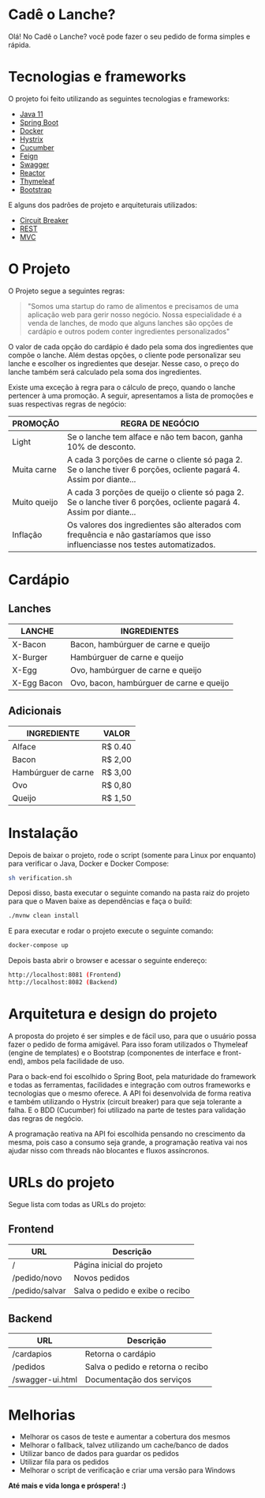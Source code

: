 # Cadê o Lanche?

Olá! No Cadê o Lanche? você pode fazer o seu pedido de forma simples e rápida. 

# Tecnologias e frameworks

O projeto foi feito utilizando as seguintes tecnologias e frameworks:

- [Java 11](http://www.java.com)
- [Spring Boot](https://spring.io/projects/spring-boot)
- [Docker](http://docker.com)
- [Hystrix](https://github.com/Netflix/Hystrix)
- [Cucumber](https://cucumber.io)
- [Feign](https://github.com/OpenFeign/feign)
- [Swagger](https://swagger.io)
- [Reactor](https://projectreactor.io)
- [Thymeleaf](https://www.thymeleaf.org)
- [Bootstrap](https://getbootstrap.com)

E alguns dos padrões de projeto e arquiteturais utilizados:

- [Circuit Breaker](https://pt.wikipedia.org/wiki/Circuit_breaker)
- [REST](https://pt.wikipedia.org/wiki/REST)
- [MVC](https://pt.wikipedia.org/wiki/MVC)

# O Projeto

O Projeto segue a seguintes regras: 

> "Somos uma startup do ramo de alimentos e precisamos de uma aplicação web para gerir nosso negócio. Nossa especialidade é a venda  de lanches, de modo que alguns lanches são opções de cardápio e outros podem conter ingredientes personalizados"

O valor de cada opção do cardápio é dado pela soma dos ingredientes que compõe o lanche. Além destas opções, o cliente pode personalizar seu lanche e escolher os ingredientes que desejar. Nesse caso, o preço do lanche também será calculado pela soma dos ingredientes.

Existe uma exceção à regra para o cálculo de preço, quando o lanche pertencer à uma promoção. A seguir, apresentamos a lista de promoções e suas respectivas regras de negócio:

| PROMOÇÃO | REGRA DE NEGÓCIO |
| -------- | ---------------- |
| Light | Se o lanche tem alface e não tem bacon, ganha 10% de desconto. |
| Muita carne | A cada 3 porções de carne o cliente só paga 2. Se o lanche tiver 6 porções, ocliente pagará 4. Assim por diante... |
| Muito queijo | A cada 3 porções de queijo o cliente só paga 2. Se o lanche tiver 6 porções, ocliente pagará 4. Assim por diante... |
| Inflação | Os valores dos ingredientes são alterados com frequência e não gastaríamos que isso influenciasse nos testes automatizados. |

# Cardápio

## Lanches

| LANCHE | INGREDIENTES |
| ------ | ------------ |
| X-Bacon | Bacon, hambúrguer de carne e queijo |
| X-Burger | Hambúrguer de carne e queijo |
| X-Egg | Ovo, hambúrguer de carne e queijo |
| X-Egg Bacon | Ovo, bacon, hambúrguer de carne e queijo |

## Adicionais

| INGREDIENTE | VALOR |
| ----------- | ----- |
| Alface | R$ 0.40 |
| Bacon | R$ 2,00 |
| Hambúrguer de carne | R$ 3,00 |
| Ovo | R$ 0,80 |
| Queijo | R$ 1,50 |

# Instalação

Depois de baixar o projeto, rode o script (somente para Linux por enquanto) para verificar o Java, Docker e Docker Compose:


```sh
sh verification.sh
```

Deposi disso, basta executar o seguinte comando na pasta raiz do projeto para que o Maven baixe as dependências e faça o build:

```sh
./mvnw clean install
```

E para executar e rodar o projeto execute o seguinte comando:

```sh
docker-compose up
```

Depois basta abrir o browser e acessar o seguinte endereço:

```sh
http://localhost:8081 (Frontend)
http://localhost:8082 (Backend)
```

# Arquitetura e design do projeto

A proposta do projeto é ser simples e de fácil uso, para que o usuário possa fazer o pedido de forma amigável. Para isso foram utilizados o Thymeleaf (engine de templates) e o Bootstrap (componentes de interface e front-end), ambos pela facilidade de uso.

Para o back-end foi escolhido o Spring Boot, pela maturidade do framework e todas as ferramentas, facilidades e integração com outros frameworks e tecnologias que o mesmo oferece. A API foi desenvolvida de forma reativa e também utilizando o Hystrix (circuit breaker) para que seja tolerante a falha. E o BDD (Cucumber) foi utilizado na parte de testes para validação das regras de negócio.

A programação reativa na API foi escolhida pensando no crescimento da mesma, pois caso a consumo seja grande, a programação reativa vai nos ajudar nisso com threads não blocantes e fluxos assíncronos.

# URLs do projeto

Segue lista com todas as URLs do projeto:

## Frontend

| URL | Descrição |
| --- | --------- |
| / | Página inicial do projeto |
| /pedido/novo | Novos pedidos |
| /pedido/salvar | Salva o pedido e exibe o recibo |

## Backend

| URL | Descrição |
| --- | --------- |
| /cardapios | Retorna o cardápio |
| /pedidos | Salva o pedido e retorna o recibo |
| /swagger-ui.html | Documentação dos serviços |

# Melhorias

- Melhorar os casos de teste e aumentar a cobertura dos mesmos
- Melhorar o fallback, talvez utilizando um cache/banco de dados
- Utilizar banco de dados para guardar os pedidos
- Utilizar fila para os pedidos
- Melhorar o script de verificação e criar uma versão para Windows

**Até mais e vida longa e próspera! :)**
